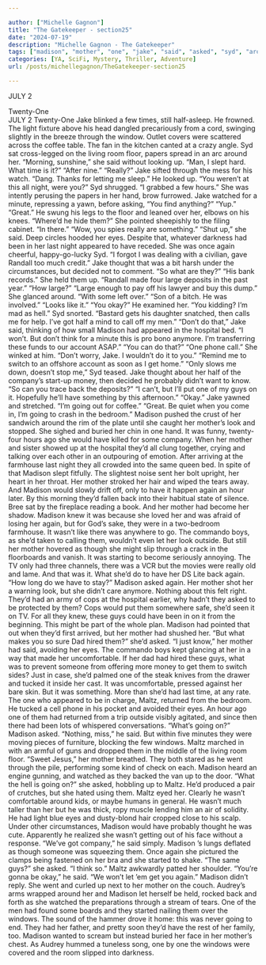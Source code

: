 ```yaml
---

author: ["Michelle Gagnon"]
title: "The Gatekeeper - section25"
date: "2024-07-19"
description: "Michelle Gagnon - The Gatekeeper"
tags: ["madison", "mother", "one", "jake", "said", "asked", "syd", "around", "going", "maltz", "window", "eye", "look", "get", "back", "guy", "would", "time", "room", "floor", "really", "night", "watched", "minute", "last"]
categories: [YA, SciFi, Mystery, Thriller, Adventure]
url: /posts/michellegagnon/TheGatekeeper-section25

---
```



JULY 2  
 Twenty-One  
JULY 2
Twenty-One
Jake blinked a few times, still half-asleep. He frowned. The light fixture above his head dangled precariously from a cord, swinging slightly in the breeze through the window. Outlet covers were scattered across the coffee table. The fan in the kitchen canted at a crazy angle. Syd sat cross-legged on the living room floor, papers spread in an arc around her.
“Morning, sunshine,” she said without looking up.
“Man, I slept hard. What time is it?”
“After nine.”
“Really?” Jake sifted through the mess for his watch. “Dang. Thanks for letting me sleep.” He looked up. “You weren’t at this all night, were you?”
Syd shrugged. “I grabbed a few hours.”
She was intently perusing the papers in her hand, brow furrowed. Jake watched for a minute, repressing a yawn, before asking, “You find anything?”
“Yup.”
“Great.” He swung his legs to the floor and leaned over her, elbows on his knees. “Where’d he hide them?”
She pointed sheepishly to the filing cabinet. “In there.”
“Wow, you spies really are something.”
“Shut up,” she said. Deep circles hooded her eyes. Despite that, whatever darkness had been in her last night appeared to have receded. She was once again cheerful, happy-go-lucky Syd. “I forgot I was dealing with a civilian, gave Randall too much credit.”
Jake thought that was a bit harsh under the circumstances, but decided not to comment. “So what are they?”
“His bank records.” She held them up. “Randall made four large deposits in the past year.”
“How large?”
“Large enough to pay off his lawyer and buy this dump.” She glanced around. “With some left over.”
“Son of a bitch. He was involved.”
“Looks like it.”
“You okay?” He examined her.
“You kidding? I’m mad as hell.” Syd snorted. “Bastard gets his daughter snatched, then calls me for help. I’ve got half a mind to call off my men.”
“Don’t do that,” Jake said, thinking of how small Madison had appeared in the hospital bed.
“I won’t. But don’t think for a minute this is pro bono anymore. I’m transferring these funds to our account ASAP.”
“You can do that?”
“One phone call.” She winked at him. “Don’t worry, Jake. I wouldn’t do it to you.”
“Remind me to switch to an offshore account as soon as I get home.”
“Only slows me down, doesn’t stop me,” Syd teased.
Jake thought about her half of the company’s start-up money, then decided he probably didn’t want to know. “So can you trace back the deposits?”
“I can’t, but I’ll put one of my guys on it. Hopefully he’ll have something by this afternoon.”
“Okay.” Jake yawned and stretched. “I’m going out for coffee.”
“Great. Be quiet when you come in, I’m going to crash in the bedroom.”
Madison pushed the crust of her sandwich around the rim of the plate until she caught her mother’s look and stopped. She sighed and buried her chin in one hand. It was funny, twenty-four hours ago she would have killed for some company. When her mother and sister showed up at the hospital they’d all clung together, crying and talking over each other in an outpouring of emotion. After arriving at the farmhouse last night they all crowded into the same queen bed. In spite of that Madison slept fitfully. The slightest noise sent her bolt upright, her heart in her throat. Her mother stroked her hair and wiped the tears away. And Madison would slowly drift off, only to have it happen again an hour later.
By this morning they’d fallen back into their habitual state of silence. Bree sat by the fireplace reading a book. And her mother had become her shadow. Madison knew it was because she loved her and was afraid of losing her again, but for God’s sake, they were in a two-bedroom farmhouse. It wasn’t like there was anywhere to go. The commando boys, as she’d taken to calling them, wouldn’t even let her look outside. But still her mother hovered as though she might slip through a crack in the floorboards and vanish. It was starting to become seriously annoying. The TV only had three channels, there was a VCR but the movies were really old and lame. And that was it. What she’d do to have her DS Lite back again.
“How long do we have to stay?” Madison asked again.
Her mother shot her a warning look, but she didn’t care anymore. Nothing about this felt right. They’d had an army of cops at the hospital earlier, why hadn’t they asked to be protected by them? Cops would put them somewhere safe, she’d seen it on TV. For all they knew, these guys could have been in on it from the beginning. This might be part of the whole plan. Madison had pointed that out when they’d first arrived, but her mother had shushed her.
“But what makes you so sure Dad hired them?” she’d asked.
“I just know,” her mother had said, avoiding her eyes.
The commando boys kept glancing at her in a way that made her uncomfortable. If her dad had hired these guys, what was to prevent someone from offering more money to get them to switch sides? Just in case, she’d palmed one of the steak knives from the drawer and tucked it inside her cast. It was uncomfortable, pressed against her bare skin. But it was something. More than she’d had last time, at any rate.
The one who appeared to be in charge, Maltz, returned from the bedroom. He tucked a cell phone in his pocket and avoided their eyes. An hour ago one of them had returned from a trip outside visibly agitated, and since then there had been lots of whispered conversations.
“What’s going on?” Madison asked.
“Nothing, miss,” he said.
But within five minutes they were moving pieces of furniture, blocking the few windows. Maltz marched in with an armful of guns and dropped them in the middle of the living room floor.
“Sweet Jesus,” her mother breathed. They both stared as he went through the pile, performing some kind of check on each.
Madison heard an engine gunning, and watched as they backed the van up to the door. “What the hell is going on?” she asked, hobbling up to Maltz. He’d produced a pair of crutches, but she hated using them.
Maltz eyed her. Clearly he wasn’t comfortable around kids, or maybe humans in general. He wasn’t much taller than her but he was thick, ropy muscle lending him an air of solidity. He had light blue eyes and dusty-blond hair cropped close to his scalp. Under other circumstances, Madison would have probably thought he was cute. Apparently he realized she wasn’t getting out of his face without a response. “We’ve got company,” he said simply.
Madison ’s lungs deflated as though someone was squeezing them. Once again she pictured the clamps being fastened on her bra and she started to shake. “The same guys?” she asked.
“I think so.” Maltz awkwardly patted her shoulder. “You’re gonna be okay,” he said. “We won’t let ’em get you again.”
Madison didn’t reply. She went and curled up next to her mother on the couch. Audrey’s arms wrapped around her and Madison let herself be held, rocked back and forth as she watched the preparations through a stream of tears. One of the men had found some boards and they started nailing them over the windows. The sound of the hammer drove it home: this was never going to end. They had her father, and pretty soon they’d have the rest of her family, too. Madison wanted to scream but instead buried her face in her mother’s chest. As Audrey hummed a tuneless song, one by one the windows were covered and the room slipped into darkness.
